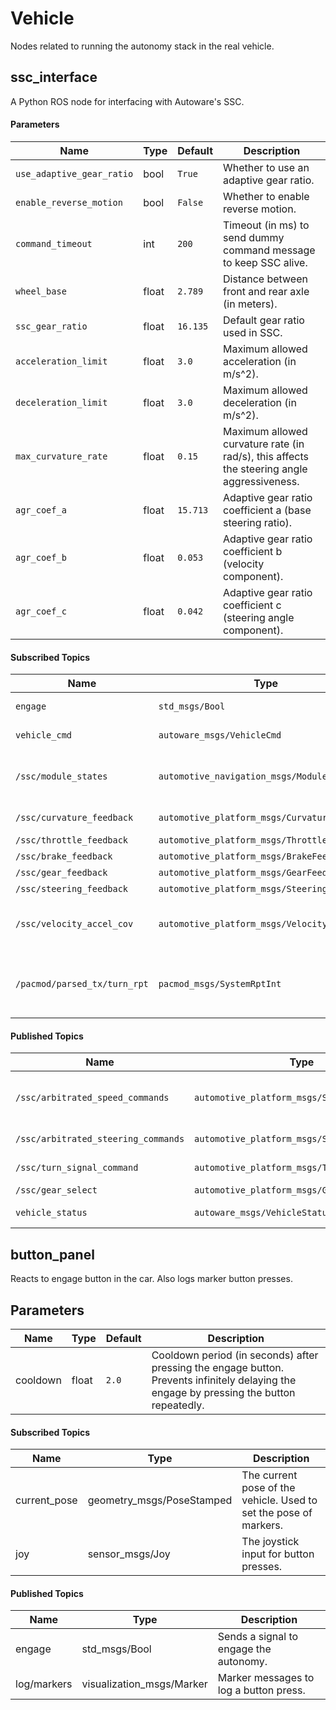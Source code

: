 # Vehicle

Nodes related to running the autonomy stack in the real vehicle.

## ssc_interface

A Python ROS node for interfacing with Autoware's SSC. 

#### Parameters
| Name | Type | Default | Description |
| --- | --- | --- | --- |
| `use_adaptive_gear_ratio` | bool | `True` | Whether to use an adaptive gear ratio. |
| `enable_reverse_motion` | bool | `False` | Whether to enable reverse motion. |
| `command_timeout` | int | `200` | Timeout (in ms) to send dummy command message to keep SSC alive. |
| `wheel_base` | float | `2.789` | Distance between front and rear axle (in meters). |
| `ssc_gear_ratio` | float | `16.135` | Default gear ratio used in SSC. |
| `acceleration_limit` | float | `3.0` | Maximum allowed acceleration (in m/s^2). |
| `deceleration_limit` | float | `3.0` | Maximum allowed deceleration (in m/s^2). |
| `max_curvature_rate` | float | `0.15` | Maximum allowed curvature rate (in rad/s), this affects the steering angle aggressiveness. |
| `agr_coef_a` | float | `15.713` | Adaptive gear ratio coefficient a (base steering ratio). |
| `agr_coef_b` | float | `0.053` | Adaptive gear ratio coefficient b (velocity component). |
| `agr_coef_c` | float | `0.042` | Adaptive gear ratio coefficient c (steering angle component). |

#### Subscribed Topics
| Name | Type | Description |
| --- | --- | --- |
| `engage` | `std_msgs/Bool` | Command to engage/disengage. |
| `vehicle_cmd` | `autoware_msgs/VehicleCmd` | Command for vehicle motion. |
| `/ssc/module_states` | `automotive_navigation_msgs/ModuleState` | Module states feedback. Used to check the active state of SSC. |
| `/ssc/curvature_feedback` | `automotive_platform_msgs/CurvatureFeedback` | Curvature feedback. |
| `/ssc/throttle_feedback` | `automotive_platform_msgs/ThrottleFeedback` | Throttle feedback. |
| `/ssc/brake_feedback` | `automotive_platform_msgs/BrakeFeedback` | Brake feedback. |
| `/ssc/gear_feedback` | `automotive_platform_msgs/GearFeedback` | Gear feedback. |
| `/ssc/steering_feedback` | `automotive_platform_msgs/SteeringFeedback` | Steering feedback. |
| `/ssc/velocity_accel_cov` | `automotive_platform_msgs/VelocityAccelCov` | Velocity, acceleration, covariance feedback. |
| `/pacmod/parsed_tx/turn_rpt` | `pacmod_msgs/SystemRptInt` | Turn signal feedback from Pacmod (SSC does not provide turn signal info). |

#### Published Topics
| Name | Type | Description |
| --- | --- | --- |
| `/ssc/arbitrated_speed_commands` | `automotive_platform_msgs/SpeedMode` | Speed command (including acceleration/deceleration limits) to SSC. |
| `/ssc/arbitrated_steering_commands` | `automotive_platform_msgs/SteerMode` | Steering command to SSC. |
| `/ssc/turn_signal_command` | `automotive_platform_msgs/TurnSignalCommand` | Turn signal command to SSC. |
| `/ssc/gear_select` | `automotive_platform_msgs/GearCommand` | Gear commands to SSC. |
| `vehicle_status` | `autoware_msgs/VehicleStatus` | Status information from SSC. |

## button_panel

Reacts to engage button in the car. Also logs marker button presses.


## Parameters

| Name              | Type  | Default | Description |
|-------------------|-------|---------|-------------|
| cooldown          | float |   `2.0` | Cooldown period (in seconds) after pressing the engage button. Prevents infinitely delaying the engage by pressing the button repeatedly. |

#### Subscribed Topics

| Name           | Type                      | Description |
|----------------|---------------------------|-------------|
| current_pose   | geometry_msgs/PoseStamped | The current pose of the vehicle. Used to set the pose of markers. |
| joy            | sensor_msgs/Joy            | The joystick input for button presses. |

#### Published Topics

| Name              | Type                | Description |
|-------------------|---------------------|-------------|
| engage            | std_msgs/Bool       | Sends a signal to engage the autonomy. |
| log/markers       | visualization_msgs/Marker | Marker messages to log a button press. |
